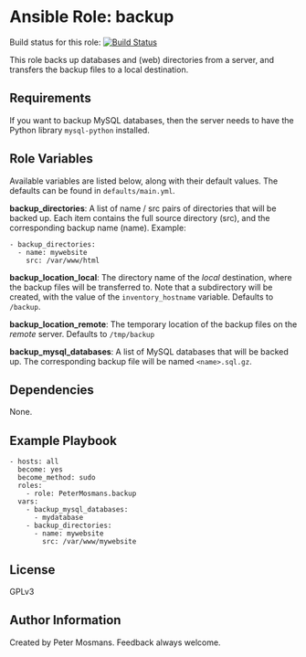 Ansible Role: backup
=========

Build status for this role: [![Build Status](https://travis-ci.org/PeterMosmans/ansible-role-backup.svg)](https://travis-ci.org/PeterMosmans/ansible-role-backup)

This role backs up databases and (web) directories from a server, and transfers the backup files to a local destination.

Requirements
------------

If you want to backup MySQL databases, then the server needs to have the Python library `mysql-python` installed.

Role Variables
--------------

Available variables are listed below, along with their default values. The defaults can be found in ```defaults/main.yml```.

**backup_directories**: A list of name / src pairs of directories that will be backed up. Each item contains the full source directory (src), and the corresponding backup name (name). Example:
```
- backup_directories:
  - name: mywebsite
    src: /var/www/html
```

**backup_location_local**: The directory name of the *local* destination, where the backup files will be transferred to. Note that a subdirectory will be created, with the value of the `inventory_hostname` variable. Defaults to `/backup`.

**backup_location_remote**: The temporary location of the backup files on the *remote* server. Defaults to `/tmp/backup`

**backup_mysql_databases**: A list of MySQL databases that will be backed up. The corresponding backup file will be named `<name>.sql.gz`.


Dependencies
------------

None.

Example Playbook
----------------
```
- hosts: all
  become: yes
  become_method: sudo
  roles:
    - role: PeterMosmans.backup
  vars:
    - backup_mysql_databases:
      - mydatabase
    - backup_directories:
      - name: mywebsite
        src: /var/www/mywebsite
```

License
-------
GPLv3


Author Information
------------------
Created by Peter Mosmans. Feedback always welcome.
